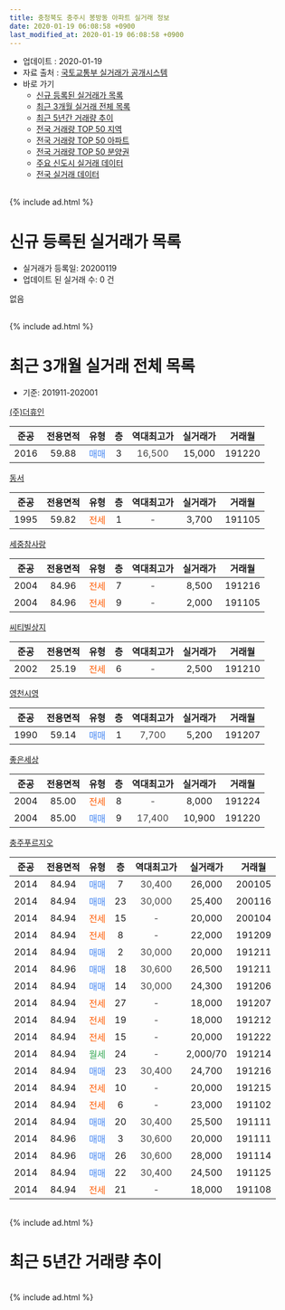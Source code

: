 ```yaml
---
title: 충청북도 충주시 봉방동 아파트 실거래 정보
date: 2020-01-19 06:08:58 +0900
last_modified_at: 2020-01-19 06:08:58 +0900
---
```


* 업데이트 : 2020-01-19
* 자료 출처 : [국토교통부 실거래가 공개시스템](http://rt.molit.go.kr)
* 바로 가기
    * [신규 등록된 실거래가 목록](#신규-등록된-실거래가-목록)
    * [최근 3개월 실거래 전체 목록](#최근-3개월-실거래-전체-목록)
    * [최근 5년간 거래량 추이](#최근-5년간-거래량-추이)
    * [전국 거래량 TOP 50 지역](https://apt-info.github.io/apt-trade-info/최근-3개월-전국에서-가장-거래가-많이-발생한-지역)
    * [전국 거래량 TOP 50 아파트](https://apt-info.github.io/apt-trade-info/최근-3개월-전국에서-가장-거래가-많이-발생한-아파트)
    * [전국 거래량 TOP 50 분양권](https://apt-info.github.io/apt-trade-info/최근-3개월-전국에서-가장-거래가-많이-발생한-분양권)
    * [주요 신도시 실거래 데이터](https://apt-info.github.io/apt-trade-info/주요-신도시)
    * [전국 실거래 데이터](https://apt-info.github.io/apt-trade-info/전국)
<br>
{% include ad.html %}
<br>

# 신규 등록된 실거래가 목록
* 실거래가 등록일: 20200119
* 업데이트 된 실거래 수: 0 건

없음

<br>
{% include ad.html %}
<br>

# 최근 3개월 실거래 전체 목록
* 기준: 201911-202001


[(주)더휴인](https://search.naver.com/search.naver?query=%EC%B6%A9%EC%B2%AD%EB%B6%81%EB%8F%84+%EC%B6%A9%EC%A3%BC%EC%8B%9C+%EB%B4%89%EB%B0%A9%EB%8F%99+%28%EC%A3%BC%29%EB%8D%94%ED%9C%B4%EC%9D%B8)

|준공|전용면적|유형|층|역대최고가|실거래가|거래월|
|:---:|:---:|:---:|:---:|:---:|:---:|:---:|
|2016|59.88|<span style="color:#4285f3">매매</span>|3|<span style="color:#444444">16,500</span>|15,000|191220|

[동서](https://search.naver.com/search.naver?query=%EC%B6%A9%EC%B2%AD%EB%B6%81%EB%8F%84+%EC%B6%A9%EC%A3%BC%EC%8B%9C+%EB%B4%89%EB%B0%A9%EB%8F%99+%EB%8F%99%EC%84%9C)

|준공|전용면적|유형|층|역대최고가|실거래가|거래월|
|:---:|:---:|:---:|:---:|:---:|:---:|:---:|
|1995|59.82|<span style="color:#ff5a00">전세</span>|1|<span style="color:#444444">-</span>|3,700|191105|

[세중참사랑](https://search.naver.com/search.naver?query=%EC%B6%A9%EC%B2%AD%EB%B6%81%EB%8F%84+%EC%B6%A9%EC%A3%BC%EC%8B%9C+%EB%B4%89%EB%B0%A9%EB%8F%99+%EC%84%B8%EC%A4%91%EC%B0%B8%EC%82%AC%EB%9E%91)

|준공|전용면적|유형|층|역대최고가|실거래가|거래월|
|:---:|:---:|:---:|:---:|:---:|:---:|:---:|
|2004|84.96|<span style="color:#ff5a00">전세</span>|7|<span style="color:#444444">-</span>|8,500|191216|
|2004|84.96|<span style="color:#ff5a00">전세</span>|9|<span style="color:#444444">-</span>|2,000|191105|

[씨티빌상지](https://search.naver.com/search.naver?query=%EC%B6%A9%EC%B2%AD%EB%B6%81%EB%8F%84+%EC%B6%A9%EC%A3%BC%EC%8B%9C+%EB%B4%89%EB%B0%A9%EB%8F%99+%EC%94%A8%ED%8B%B0%EB%B9%8C%EC%83%81%EC%A7%80)

|준공|전용면적|유형|층|역대최고가|실거래가|거래월|
|:---:|:---:|:---:|:---:|:---:|:---:|:---:|
|2002|25.19|<span style="color:#ff5a00">전세</span>|6|<span style="color:#444444">-</span>|2,500|191210|

[영천시영](https://search.naver.com/search.naver?query=%EC%B6%A9%EC%B2%AD%EB%B6%81%EB%8F%84+%EC%B6%A9%EC%A3%BC%EC%8B%9C+%EB%B4%89%EB%B0%A9%EB%8F%99+%EC%98%81%EC%B2%9C%EC%8B%9C%EC%98%81)

|준공|전용면적|유형|층|역대최고가|실거래가|거래월|
|:---:|:---:|:---:|:---:|:---:|:---:|:---:|
|1990|59.14|<span style="color:#4285f3">매매</span>|1|<span style="color:#444444">7,700</span>|5,200|191207|

[좋은세상](https://search.naver.com/search.naver?query=%EC%B6%A9%EC%B2%AD%EB%B6%81%EB%8F%84+%EC%B6%A9%EC%A3%BC%EC%8B%9C+%EB%B4%89%EB%B0%A9%EB%8F%99+%EC%A2%8B%EC%9D%80%EC%84%B8%EC%83%81)

|준공|전용면적|유형|층|역대최고가|실거래가|거래월|
|:---:|:---:|:---:|:---:|:---:|:---:|:---:|
|2004|85.00|<span style="color:#ff5a00">전세</span>|8|<span style="color:#444444">-</span>|8,000|191224|
|2004|85.00|<span style="color:#4285f3">매매</span>|9|<span style="color:#444444">17,400</span>|10,900|191220|

[충주푸르지오](https://search.naver.com/search.naver?query=%EC%B6%A9%EC%B2%AD%EB%B6%81%EB%8F%84+%EC%B6%A9%EC%A3%BC%EC%8B%9C+%EB%B4%89%EB%B0%A9%EB%8F%99+%EC%B6%A9%EC%A3%BC%ED%91%B8%EB%A5%B4%EC%A7%80%EC%98%A4)

|준공|전용면적|유형|층|역대최고가|실거래가|거래월|
|:---:|:---:|:---:|:---:|:---:|:---:|:---:|
|2014|84.94|<span style="color:#4285f3">매매</span>|7|<span style="color:#444444">30,400</span>|26,000|200105|
|2014|84.94|<span style="color:#4285f3">매매</span>|23|<span style="color:#444444">30,000</span>|25,400|200116|
|2014|84.94|<span style="color:#ff5a00">전세</span>|15|<span style="color:#444444">-</span>|20,000|200104|
|2014|84.94|<span style="color:#ff5a00">전세</span>|8|<span style="color:#444444">-</span>|22,000|191209|
|2014|84.94|<span style="color:#4285f3">매매</span>|2|<span style="color:#444444">30,000</span>|20,000|191211|
|2014|84.96|<span style="color:#4285f3">매매</span>|18|<span style="color:#444444">30,600</span>|26,500|191211|
|2014|84.94|<span style="color:#4285f3">매매</span>|14|<span style="color:#444444">30,000</span>|24,300|191206|
|2014|84.94|<span style="color:#ff5a00">전세</span>|27|<span style="color:#444444">-</span>|18,000|191207|
|2014|84.94|<span style="color:#ff5a00">전세</span>|19|<span style="color:#444444">-</span>|18,000|191212|
|2014|84.94|<span style="color:#ff5a00">전세</span>|15|<span style="color:#444444">-</span>|20,000|191222|
|2014|84.94|<span style="color:#34a853">월세</span>|24|<span style="color:#444444">-</span>|2,000/70|191214|
|2014|84.94|<span style="color:#4285f3">매매</span>|23|<span style="color:#444444">30,400</span>|24,700|191216|
|2014|84.94|<span style="color:#ff5a00">전세</span>|10|<span style="color:#444444">-</span>|20,000|191215|
|2014|84.94|<span style="color:#ff5a00">전세</span>|6|<span style="color:#444444">-</span>|23,000|191102|
|2014|84.94|<span style="color:#4285f3">매매</span>|20|<span style="color:#444444">30,400</span>|25,500|191111|
|2014|84.96|<span style="color:#4285f3">매매</span>|3|<span style="color:#444444">30,600</span>|20,000|191111|
|2014|84.96|<span style="color:#4285f3">매매</span>|26|<span style="color:#444444">30,600</span>|28,000|191114|
|2014|84.94|<span style="color:#4285f3">매매</span>|22|<span style="color:#444444">30,400</span>|24,500|191125|
|2014|84.94|<span style="color:#ff5a00">전세</span>|21|<span style="color:#444444">-</span>|18,000|191108|


<br>
{% include ad.html %}
<br>

# 최근 5년간 거래량 추이


<div style="width:100%;">
    <canvas id="deal_progress" height="200"></canvas>
</div>

<script>
new Chart(document.getElementById("deal_progress"), {
    type: 'line',
    data: {
        labels: ['201501','201502','201503','201504','201505','201506','201507','201508','201509','201510','201511','201512','201601','201602','201603','201604','201605','201606','201607','201608','201609','201610','201611','201612','201701','201702','201703','201704','201705','201706','201707','201708','201709','201710','201711','201712','201801','201802','201803','201804','201805','201806','201807','201808','201809','201810','201811','201812','201901','201902','201903','201904','201905','201906','201907','201908','201909','201910','201911','201912','202001'],
        datasets: [{
            label: '매매',
            pointRadius: 1,
            data: [16, 4, 13, 7, 5, 8, 4, 2, 6, 8, 6, 4, 4, 3, 6, 14, 13, 8, 9, 7, 11, 7, 8, 11, 24, 12, 12, 7, 7, 3, 7, 4, 5, 3, 3, 4, 2, 2, 7, 15, 1, 4, 3, 2, 4, 4, 4, 3, 3, 3, 0, 4, 1, 2, 4, 7, 5, 4, 4, 7, 2],
            borderColor: "rgba(255, 201, 14, 1)",
            backgroundColor: "rgba(255, 201, 14, 0.5)",
            fill: false,
            lineTension: 0
        },{
            label: '전월세',
            pointRadius: 1,
            data: [2, 3, 4, 3, 3, 0, 1, 4, 4, 2, 2, 3, 3, 12, 2, 4, 7, 5, 10, 10, 3, 3, 21, 7, 20, 10, 8, 5, 6, 4, 1, 4, 3, 6, 2, 3, 7, 6, 3, 6, 9, 3, 4, 5, 3, 11, 5, 5, 6, 6, 6, 8, 0, 7, 5, 9, 4, 7, 4, 9, 1],
            borderColor: "rgba(0, 141, 185, 1)",
            backgroundColor: "rgba(0, 141, 185, 0.5)",
            fill: false,
            lineTension: 0
        }
        ]
    },
    options: {
        responsive: true,
        title: {
            display: false
        },
        tooltips: {
            mode: 'index',
            intersect: false
        },
        hover: {
            mode: 'nearest',
            intersect: true
        },
        scales: {
            xAxes: [{
                display: true,
                scaleLabel: {
                    display: true,
                    labelString: '년/월'
                }
            }],
            yAxes: [{
                display: true,
                ticks: {
                    suggestedMin: 0,
                },
                scaleLabel: {
                    display: true,
                    labelString: '실거래 수'
                }
            }]
        }
    }
});

</script>


<br>
{% include ad.html %}
<br>

